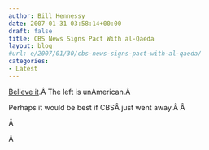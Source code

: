 ```yaml
---
author: Bill Hennessy
date: 2007-01-31 03:58:14+00:00
draft: false
title: CBS News Signs Pact With al-Qaeda
layout: blog
#url: e/2007/01/30/cbs-news-signs-pact-with-al-qaeda/
categories:
- Latest
---
```


[Believe it](https://michellemalkin.com/archives/006793.htm).Â  The left is unAmerican.Â

Perhaps it would be best if CBSÂ just went away.Â  Â

Â

Â 
